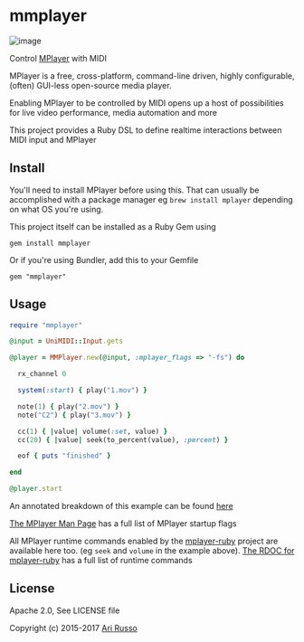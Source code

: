 # mmplayer

![image](http://i.imgur.com/Te9nymX.png)

Control [MPlayer](http://en.wikipedia.org/wiki/MPlayer) with MIDI

MPlayer is a free, cross-platform, command-line driven, highly configurable, (often) GUI-less open-source media player.

Enabling MPlayer to be controlled by MIDI opens up a host of possibilities for live video performance, media automation and more

This project provides a Ruby DSL to define realtime interactions between MIDI input and MPlayer

## Install

You'll need to install MPlayer before using this.  That can usually be accomplished with a package manager eg `brew install mplayer` depending on what OS you're using.

This project itself can be installed as a Ruby Gem using

`gem install mmplayer`

Or if you're using Bundler, add this to your Gemfile

`gem "mmplayer"`

## Usage

```ruby
require "mmplayer"

@input = UniMIDI::Input.gets

@player = MMPlayer.new(@input, :mplayer_flags => "-fs") do

  rx_channel 0

  system(:start) { play("1.mov") }

  note(1) { play("2.mov") }
  note("C2") { play("3.mov") }

  cc(1) { |value| volume(:set, value) }
  cc(20) { |value| seek(to_percent(value), :percent) }

  eof { puts "finished" }

end

@player.start

```

An annotated breakdown of this example can be found [here](https://github.com/arirusso/mmplayer/blob/master/examples/simple.rb)

[The MPlayer Man Page](http://www.mplayerhq.hu/DOCS/man/en/mplayer.1.html#GENERAL%20OPTIONS) has a full list of MPlayer startup flags

All MPlayer runtime commands enabled by the [mplayer-ruby](https://rubygems.org/gems/mplayer-ruby) project are available here too. (eg `seek` and `volume` in the example above).  [The RDOC for mplayer-ruby](http://mplayer-ruby.rubyforge.org/mplayer-ruby/index.html) has a full list of runtime commands

## License

Apache 2.0, See LICENSE file

Copyright (c) 2015-2017 [Ari Russo](http://arirusso.com)

